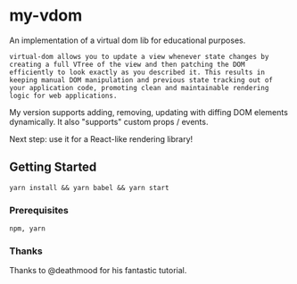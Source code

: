 # my-vdom

An implementation of a virtual dom lib for educational purposes. 

```
virtual-dom allows you to update a view whenever state changes by creating a full VTree of the view and then patching the DOM efficiently to look exactly as you described it. This results in keeping manual DOM manipulation and previous state tracking out of your application code, promoting clean and maintainable rendering logic for web applications.
```

My version supports adding, removing, updating with diffing DOM elements dynamically. It also "supports" custom props / events.

Next step: use it for a React-like rendering library!

## Getting Started

`yarn install && yarn babel && yarn start`

### Prerequisites

```
npm, yarn
```
### Thanks

Thanks to @deathmood for his fantastic tutorial. 
